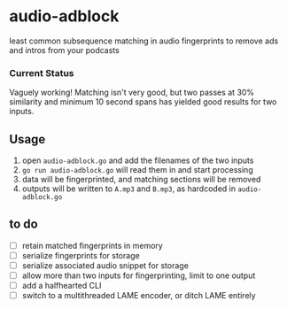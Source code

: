 # audio-adblock
least common subsequence matching in audio fingerprints to remove ads and intros from your podcasts

### Current Status
 Vaguely working!  Matching isn't very good, but two passes at 30% similarity and minimum 10 second spans has yielded good results for two inputs.

## Usage
1. open `audio-adblock.go` and add the filenames of the two inputs
2. `go run audio-adblock.go` will read them in and start processing
3. data will be fingerprinted, and matching sections will be removed
4. outputs will be written to `A.mp3` and `B.mp3`, as hardcoded in `audio-adblock.go`

## to do
 - [ ] retain matched fingerprints in memory
 - [ ] serialize fingerprints for storage
 - [ ] serialize associated audio snippet for storage
 - [ ] allow more than two inputs for fingerprinting, limit to one output
 - [ ] add a halfhearted CLI
 - [ ] switch to a multithreaded LAME encoder, or ditch LAME entirely